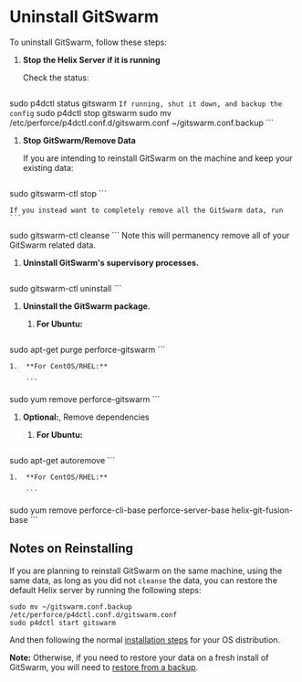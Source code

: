# Uninstall GitSwarm

To uninstall GitSwarm, follow these steps:

1.  **Stop the Helix Server if it is running**

    Check the status:
    ```
sudo p4dctl status gitswarm
    ```
    If running, shut it down, and backup the config
    ```
sudo p4dctl stop gitswarm
sudo mv /etc/perforce/p4dctl.conf.d/gitswarm.conf ~/gitswarm.conf.backup
    ```

1.  **Stop GitSwarm/Remove Data**

    If you are intending to reinstall GitSwarm on the machine and keep your existing data:
    ```
sudo gitswarm-ctl stop
    ```

    If you instead want to completely remove all the GitSwarm data, run
    ```
sudo gitswarm-ctl cleanse
    ```
    Note this will permanency remove all of your GitSwarm related data.

1.  **Uninstall GitSwarm's supervisory processes.**

    ```
sudo gitswarm-ctl uninstall
    ```

1.  **Uninstall the GitSwarm package.**

    1.  **For Ubuntu:**

        ```
sudo apt-get purge perforce-gitswarm
        ```

    1.  **For CentOS/RHEL:**

        ```
sudo yum remove perforce-gitswarm
        ```

1.  **Optional:**, Remove dependencies

    1.  **For Ubuntu:**

        ```
sudo apt-get autoremove
        ```

    1.  **For CentOS/RHEL:**

        ```
sudo yum remove perforce-cli-base perforce-server-base helix-git-fusion-base
        ```

## Notes on Reinstalling

If you are planning to reinstall GitSwarm on the same machine, using the same data, as long as you did not `cleanse`
the data, you can restore the default Helix server by running the following steps:

```
sudo mv ~/gitswarm.conf.backup /etc/perforce/p4dctl.conf.d/gitswarm.conf
sudo p4dctl start gitswarm
```

And then following the normal [installation steps](README.md) for your OS distribution.

**Note:** Otherwise, if you need to restore your data on a fresh install of GitSwarm, you will need to
[restore from a backup](../raketasks/backup_restore.md).
